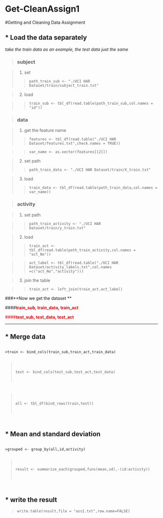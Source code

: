 # Get-CleanAssign1
#Getting and Cleaning Data Assignment

## * Load the data separately
_take the train data as an example, the test data just the same_
> ###  subject

>1. set 
>>`path_train_sub <- "./UCI HAR Dataset/train/subject_train.txt"`

>2. load

>>`train_sub <- tbl_df(read.table(path_train_sub,col.names = "id"))`

> ###  data

>1. get the feature name
>>`features <- tbl_df(read.table("./UCI HAR Dataset/features.txt",check.names = TRUE))`

>>`var_name <- as.vector(features[[2]])`

>2. set path 
>>`path_train_data <- "./UCI HAR Dataset/train/X_train.txt"`

>3. load
>>`train_data <- tbl_df(read.table(path_train_data,col.names = var_name))`


> ###  activity

>1. set path 

>>`path_train_activity <- "./UCI HAR Dataset/train/y_train.txt"`

>2. load
>>`train_act <- tbl_df(read.table(path_train_activity,col.names = "act_No"))`

>>`act_label <- tbl_df(read.table("./UCI HAR Dataset/activity_labels.txt",col.names =c("act_No","activity")))`

>3. join the table

>>`train_act <- left_join(train_act,act_label)`

###**Now we get the dataset **

####<font color=red>**train_sub, train_data, train_act**

####**test_sub, test_data, test_act**</font>

****
## * Merge data
<code>
>train <- bind_cols(train_sub,train_act,train_data)

>test <- bind_cols(test_sub,test_act,test_data)

>all <- tbl_df(bind_rows(train,test))
</code>

##  * Mean and standard deviation 
<code>
>grouped <- group_by(all,id,activity)

>result <- summarise_each(grouped,funs(mean,sd),-(id:activity))

</code>

## * write the result
>`write.table(result,file = "ass1.txt",row.name=FALSE)`
